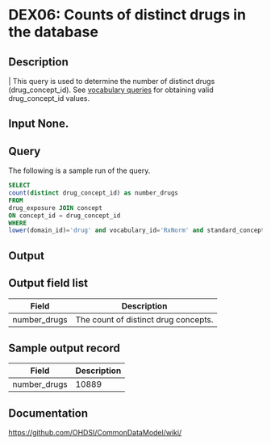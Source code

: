 # DEX06: Counts of distinct drugs in the database

## Description
| This query is used to determine the number of distinct drugs (drug_concept_id). See  [vocabulary queries](http://vocabqueries.omop.org/drug-queries) for obtaining valid drug_concept_id values.

## Input None.

## Query
The following is a sample run of the query.  

```sql
SELECT 
count(distinct drug_concept_id) as number_drugs 
FROM 
drug_exposure JOIN concept 
ON concept_id = drug_concept_id 
WHERE 
lower(domain_id)='drug' and vocabulary_id='RxNorm' and standard_concept='S'; 
```

## Output

## Output field list

|  Field |  Description |
| --- | --- | 
| number_drugs | The count of distinct drug concepts. |

## Sample output record

|  Field |  Description |
| --- | --- | 
| number_drugs | 10889 |

## Documentation
https://github.com/OHDSI/CommonDataModel/wiki/
